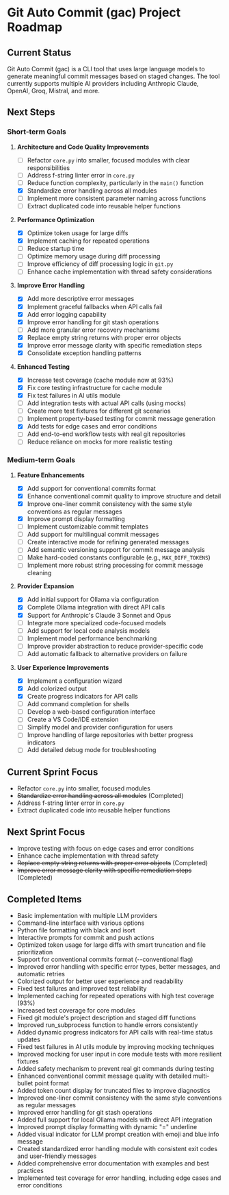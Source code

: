 # Git Auto Commit (gac) Project Roadmap

## Current Status

Git Auto Commit (gac) is a CLI tool that uses large language models to generate meaningful commit messages based on staged changes. The tool currently supports multiple AI providers including Anthropic Claude, OpenAI, Groq, Mistral, and more.

## Next Steps

### Short-term Goals

1. **Architecture and Code Quality Improvements**

   - [ ] Refactor `core.py` into smaller, focused modules with clear responsibilities
   - [ ] Address f-string linter error in `core.py`
   - [ ] Reduce function complexity, particularly in the `main()` function
   - [x] Standardize error handling across all modules
   - [ ] Implement more consistent parameter naming across functions
   - [ ] Extract duplicated code into reusable helper functions

2. **Performance Optimization**

   - [x] Optimize token usage for large diffs
   - [x] Implement caching for repeated operations
   - [ ] Reduce startup time
   - [ ] Optimize memory usage during diff processing
   - [ ] Improve efficiency of diff processing logic in `git.py`
   - [ ] Enhance cache implementation with thread safety considerations

3. **Improve Error Handling**

   - [x] Add more descriptive error messages
   - [x] Implement graceful fallbacks when API calls fail
   - [x] Add error logging capability
   - [x] Improve error handling for git stash operations
   - [ ] Add more granular error recovery mechanisms
   - [x] Replace empty string returns with proper error objects
   - [x] Improve error message clarity with specific remediation steps
   - [x] Consolidate exception handling patterns

4. **Enhanced Testing**

   - [x] Increase test coverage (cache module now at 93%)
   - [x] Fix core testing infrastructure for cache module
   - [x] Fix test failures in AI utils module
   - [ ] Add integration tests with actual API calls (using mocks)
   - [ ] Create more test fixtures for different git scenarios
   - [ ] Implement property-based testing for commit message generation
   - [x] Add tests for edge cases and error conditions
   - [ ] Add end-to-end workflow tests with real git repositories
   - [ ] Reduce reliance on mocks for more realistic testing

### Medium-term Goals

1. **Feature Enhancements**

   - [x] Add support for conventional commits format
   - [x] Enhance conventional commit quality to improve structure and detail
   - [x] Improve one-liner commit consistency with the same style conventions as regular messages
   - [x] Improve prompt display formatting
   - [ ] Implement customizable commit templates
   - [ ] Add support for multilingual commit messages
   - [ ] Create interactive mode for refining generated messages
   - [ ] Add semantic versioning support for commit message analysis
   - [ ] Make hard-coded constants configurable (e.g., `MAX_DIFF_TOKENS`)
   - [ ] Implement more robust string processing for commit message cleaning

2. **Provider Expansion**

   - [x] Add initial support for Ollama via configuration
   - [x] Complete Ollama integration with direct API calls
   - [x] Support for Anthropic's Claude 3 Sonnet and Opus
   - [ ] Integrate more specialized code-focused models
   - [ ] Add support for local code analysis models
   - [ ] Implement model performance benchmarking
   - [ ] Improve provider abstraction to reduce provider-specific code
   - [ ] Add automatic fallback to alternative providers on failure

3. **User Experience Improvements**
   - [x] Implement a configuration wizard
   - [x] Add colorized output
   - [x] Create progress indicators for API calls
   - [ ] Add command completion for shells
   - [ ] Develop a web-based configuration interface
   - [ ] Create a VS Code/IDE extension
   - [ ] Simplify model and provider configuration for users
   - [ ] Improve handling of large repositories with better progress indicators
   - [ ] Add detailed debug mode for troubleshooting

## Current Sprint Focus

- Refactor `core.py` into smaller, focused modules
- ~~Standardize error handling across all modules~~ (Completed)
- Address f-string linter error in `core.py`
- Extract duplicated code into reusable helper functions

## Next Sprint Focus

- Improve testing with focus on edge cases and error conditions
- Enhance cache implementation with thread safety
- ~~Replace empty string returns with proper error objects~~ (Completed)
- ~~Improve error message clarity with specific remediation steps~~ (Completed)

## Completed Items

- Basic implementation with multiple LLM providers
- Command-line interface with various options
- Python file formatting with black and isort
- Interactive prompts for commit and push actions
- Optimized token usage for large diffs with smart truncation and file prioritization
- Support for conventional commits format (--conventional flag)
- Improved error handling with specific error types, better messages, and automatic retries
- Colorized output for better user experience and readability
- Fixed test failures and improved test reliability
- Implemented caching for repeated operations with high test coverage (93%)
- Increased test coverage for core modules
- Fixed git module's project description and staged diff functions
- Improved run_subprocess function to handle errors consistently
- Added dynamic progress indicators for API calls with real-time status updates
- Fixed test failures in AI utils module by improving mocking techniques
- Improved mocking for user input in core module tests with more resilient fixtures
- Added safety mechanism to prevent real git commands during testing
- Enhanced conventional commit message quality with detailed multi-bullet point format
- Added token count display for truncated files to improve diagnostics
- Improved one-liner commit consistency with the same style conventions as regular messages
- Improved error handling for git stash operations
- Added full support for local Ollama models with direct API integration
- Improved prompt display formatting with dynamic "=" underline
- Added visual indicator for LLM prompt creation with emoji and blue info message
- Created standardized error handling module with consistent exit codes and user-friendly messages
- Added comprehensive error documentation with examples and best practices
- Implemented test coverage for error handling, including edge cases and error conditions
